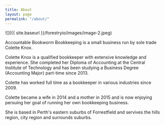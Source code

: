 ```yaml
---
title: About
layout: page
permalink: "/about/"
---
```

![]({{ site.baseurl }}/forestryio/images/image-2.jpeg)

Accountable Bookworm Bookkeeping is a small business run by sole trade Colette Knox.

Colette Knox is a qualified bookkeeper with extensive knowledge and experience. She completed her Diploma of Accounting at the Central Institute of Technology and has been studying a Business Degree (Accounting Major) part-time since 2013. 

Colette has worked full time as a bookkeeper in various industries since 2009.

Colette became a wife in 2014 and a mother in 2015 and is now enjoying persuing her goal of running her own bookkeeping business.

She is based in Perth's eastern suburbs of Forrestfield and servives the hills region, city region and surrounds suburbs.